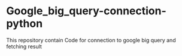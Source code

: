 # Google_big_query-connection-python
This repository contain Code for connection to google big query and fetching result
